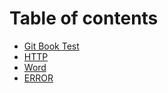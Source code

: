 # Table of contents

* [Git Book Test](README.md)
* [HTTP](http.md)
* [Word](word.md)
* [ERROR](error.md)
